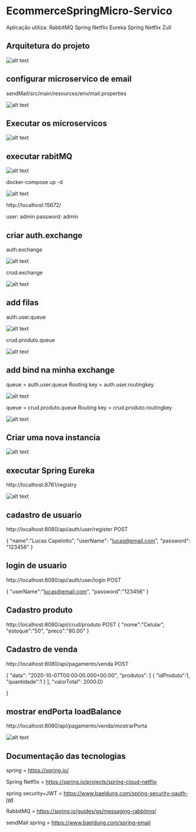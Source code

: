 # EcommerceSpringMicro-Servico

Aplicação utiliza:
RabbitMQ
Spring Netflix Eureka
Spring Netflix Zull

## Arquitetura do projeto

 ![alt text](https://i.imgur.com/qjBSljU.jpg)
 
 ## configurar microservico de email
 
 sendMail/src/main/resources/env/mail.properties

 ![alt text](https://i.imgur.com/uA3lQn0.png)

## Executar os microservicos

 ![alt text](https://i.imgur.com/i52vFnQ.png)
 
 

## executar rabitMQ

![alt text](https://i.imgur.com/Y6cRsk8.png)

docker-compose up -d

![alt text](https://i.imgur.com/r1HppmO.png)


http://localhost:15672/
 
 user: admin
 password: admin
 
  ## criar auth.exchange
 
 auth.exchange
 
 ![alt text](https://i.imgur.com/quRI7V2.png)
 
 crud.exchange
 
 ![alt text](https://i.imgur.com/DoBowid.png)
 
 ## add filas
 
 auth.user.queue
 
 ![alt text](https://i.imgur.com/pc7E0FA.png)
 
  crud.produto.queue
 
 ![alt text](https://i.imgur.com/quRI7V2.png)
 
  ## add bind na minha exchange
 
  queue = auth.user.queue
  Routing key = auth.user.routingkey
 
 ![alt text](https://i.imgur.com/dXowFdY.png)
 
  queue = crud.produto.queue
  Routing key = crud.produto.routingkey
 
 ![alt text](https://i.imgur.com/voo1mWW.png)
 
## Criar uma nova instancia

 ![alt text](https://i.imgur.com/l4NlyQs.png)


## executar Spring Eureka

http://localhost:8761/registry

 ![alt text](https://i.imgur.com/dCPsf1B.png)
 
 

## cadastro de usuario

http://localhost:8080/api/auth/user/register POST

{
    "name":"Lucas Capelotto",
    "userName": "lucas@email.com",
    "password": "123456"
}

## login de usuario

http://localhost:8080/api/auth/user/login POST

{
    "userName":"lucas@email.com",
    "password":"123456"
}

## Cadastro produto

http://localhost:8080/api/crud/produto POST
{
    "nome":"Celular",
    "estoque":"50",
    "preco":"80.00"
}

## Cadastro de venda

http://localhost:8080/api/pagamento/venda POST

{
                "data": "2020-10-07T00:00:00.000+00:00",
                "produtos": [
                    {
                        "idProduto":1,
                        "quantidade":1
                    }
                ],
                "valorTotal": 2000.0}
               
}

## mostrar endPorta loadBalance

http://localhost:8080/api/pagamento/venda/mostrarPorta


 ![alt text](https://i.imgur.com/IZ0Dmvl.png)
 
 
 ## Documentação das tecnologias
 
 spring = https://spring.io/
 
 Spring Netflix = https://spring.io/projects/spring-cloud-netflix
 
 spring security+JWT = https://www.baeldung.com/spring-security-oauth-jwt
 
 RabbitMQ = https://spring.io/guides/gs/messaging-rabbitmq/
 
 sendMail spring = https://www.baeldung.com/spring-email
 

